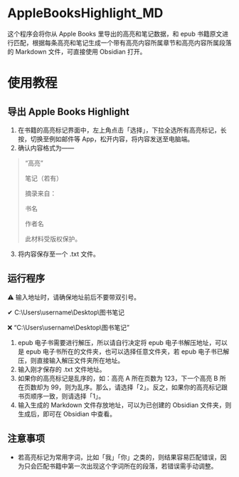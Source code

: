 # AppleBooksHighlight_MD
这个程序会将你从 Apple Books 里导出的高亮和笔记数据，和 epub 书籍原文进行匹配，根据每条高亮和笔记生成一个带有高亮内容所属章节和高亮内容所属段落的 Markdown 文件，可直接使用 Obsidian 打开。

# 使用教程
## 导出 Apple Books Highlight
1. 在书籍的高亮标记界面中，左上角点击「选择」，下拉全选所有高亮标记，长按，切换至例如邮件等 App，松开内容，将内容发送至电脑端。
2. 确认内容格式为——
> “高亮”
> 
> 笔记（若有）
>
> 摘录来自：
> 
> 书名
> 
> 作者名
> 
> 此材料受版权保护。
3. 将内容保存至一个 .txt 文件。

## 运行程序
⚠ 输入地址时，请确保地址前后不要带双引号。

✔ C:\Users\username\Desktop\图书笔记

❌ “C:\Users\username\Desktop\图书笔记”
1. epub 电子书需要进行解压，所以请自行决定将 epub 电子书解压地址，可以是 epub 电子书所在的文件夹，也可以选择任意文件夹，若 epub 电子书已解压，则直接输入解压文件夹所在地址。
2. 输入刚才保存的 .txt 文件地址。
3. 如果你的高亮标记是乱序的，如：高亮 A 所在页数为 123，下一个高亮 B 所在页数却为 99，则为乱序。那么，请选择「2」。反之，如果你的高亮标记跟书页顺序一致，则请选择「1」。
4. 输入生成的 Markdown 文件存放地址，可以为已创建的 Obsidian 文件夹，则生成后，即可在 Obsidian 中查看。

## 注意事项
- 若高亮标记为常用字词，比如「我」「你」之类的，则结果容易匹配错误，因为只会匹配书籍中第一次出现这个字词所在的段落，若错误需手动调整。
